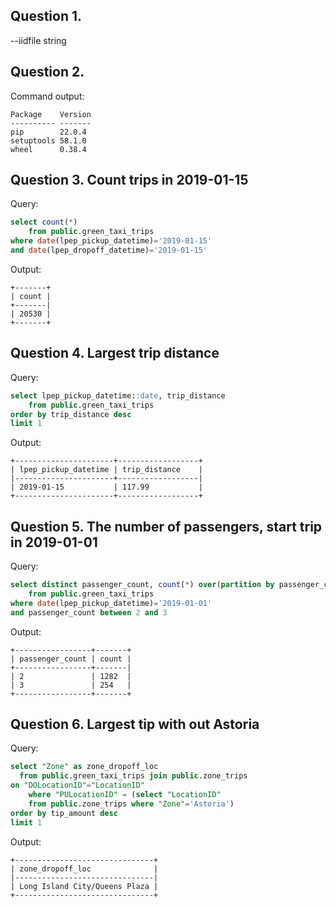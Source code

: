 ## Question 1.
--iidfile string
## Question 2.
Command output:

    Package    Version
    ---------- -------
    pip        22.0.4
    setuptools 58.1.0
    wheel      0.38.4

## Question 3. Count trips in 2019-01-15
Query:
```sql
select count(*)
	from public.green_taxi_trips
where date(lpep_pickup_datetime)='2019-01-15'
and date(lpep_dropoff_datetime)='2019-01-15'
```
Output:

    +-------+
    | count |
    +-------|
    | 20530 |
    +-------+

## Question 4. Largest trip distance
Query:
```sql
select lpep_pickup_datetime::date, trip_distance
	from public.green_taxi_trips
order by trip_distance desc
limit 1
```
Output:

    +----------------------+------------------+
    | lpep_pickup_datetime | trip_distance    |
    |----------------------+------------------|
    | 2019-01-15           | 117.99           |
    +----------------------+------------------+

## Question 5. The number of passengers, start trip in 2019-01-01
Query:
```sql
select distinct passenger_count, count(*) over(partition by passenger_count)
	from public.green_taxi_trips
where date(lpep_pickup_datetime)='2019-01-01'
and passenger_count between 2 and 3
```
Output:

    +-----------------+-------+
    | passenger_count | count |
    +-----------------+-------|
    | 2               | 1282  |
    | 3               | 254   |
    +-----------------+-------+

## Question 6. Largest tip with out Astoria
Query:
```sql
select "Zone" as zone_dropoff_loc
  from public.green_taxi_trips join public.zone_trips
on "DOLocationID"="LocationID"
	where "PULocationID" = (select "LocationID"
	from public.zone_trips where "Zone"='Astoria')
order by tip_amount desc
limit 1
```
Output:

    +-------------------------------+
    | zone_dropoff_loc              |
    |-------------------------------|
    | Long Island City/Queens Plaza |
    +-------------------------------+
  
